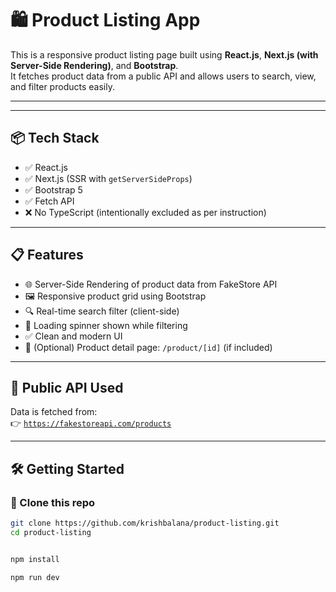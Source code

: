# 🛍️ Product Listing App

This is a responsive product listing page built using **React.js**, **Next.js (with Server-Side Rendering)**, and **Bootstrap**.  
It fetches product data from a public API and allows users to search, view, and filter products easily.

---



---

## 📦 Tech Stack

- ✅ React.js
- ✅ Next.js (SSR with `getServerSideProps`)
- ✅ Bootstrap 5
- ✅ Fetch API
- ❌ No TypeScript (intentionally excluded as per instruction)

---

## 📋 Features

- 🌐 Server-Side Rendering of product data from FakeStore API  
- 🖼️ Responsive product grid using Bootstrap
- 🔍 Real-time search filter (client-side)
- 🔄 Loading spinner shown while filtering
- ✅ Clean and modern UI
- 🔗 (Optional) Product detail page: `/product/[id]` (if included)

---

## 🔗 Public API Used

Data is fetched from:  
👉 [`https://fakestoreapi.com/products`](https://fakestoreapi.com/products)

---

## 🛠️ Getting Started

### 📁 Clone this repo

```bash
git clone https://github.com/krishbalana/product-listing.git
cd product-listing


npm install

npm run dev



